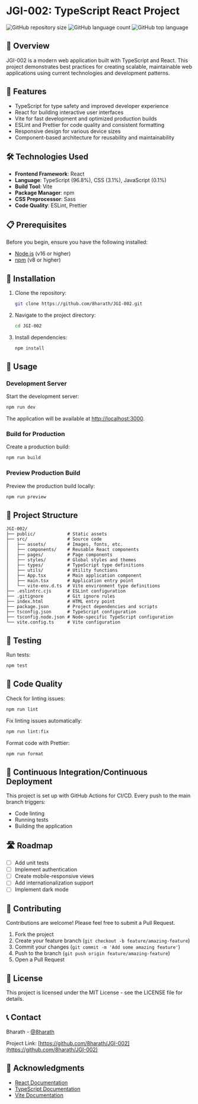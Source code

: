 # JGI-002: TypeScript React Project

![GitHub repository size](https://img.shields.io/github/repo-size/8harath/JGI-002)
![GitHub language count](https://img.shields.io/github/languages/count/8harath/JGI-002)
![GitHub top language](https://img.shields.io/github/languages/top/8harath/JGI-002)

## 📖 Overview

JGI-002 is a modern web application built with TypeScript and React. This project demonstrates best practices for creating scalable, maintainable web applications using current technologies and development patterns.

## 🚀 Features

- TypeScript for type safety and improved developer experience
- React for building interactive user interfaces
- Vite for fast development and optimized production builds
- ESLint and Prettier for code quality and consistent formatting
- Responsive design for various device sizes
- Component-based architecture for reusability and maintainability

## 🛠️ Technologies Used

- **Frontend Framework**: React
- **Language**: TypeScript (96.8%), CSS (3.1%), JavaScript (0.1%)
- **Build Tool**: Vite
- **Package Manager**: npm
- **CSS Preprocessor**: Sass
- **Code Quality**: ESLint, Prettier

## 📋 Prerequisites

Before you begin, ensure you have the following installed:
- [Node.js](https://nodejs.org/) (v16 or higher)
- [npm](https://www.npmjs.com/) (v8 or higher)

## 🔧 Installation

1. Clone the repository:
   ```bash
   git clone https://github.com/8harath/JGI-002.git
   ```

2. Navigate to the project directory:
   ```bash
   cd JGI-002
   ```

3. Install dependencies:
   ```bash
   npm install
   ```

## 🚀 Usage

### Development Server

Start the development server:

```bash
npm run dev
```

The application will be available at [http://localhost:3000](http://localhost:3000).

### Build for Production

Create a production build:

```bash
npm run build
```

### Preview Production Build

Preview the production build locally:

```bash
npm run preview
```

## 📁 Project Structure

```
JGI-002/
├── public/            # Static assets
├── src/               # Source code
│   ├── assets/        # Images, fonts, etc.
│   ├── components/    # Reusable React components
│   ├── pages/         # Page components
│   ├── styles/        # Global styles and themes
│   ├── types/         # TypeScript type definitions
│   ├── utils/         # Utility functions
│   ├── App.tsx        # Main application component
│   ├── main.tsx       # Application entry point
│   └── vite-env.d.ts  # Vite environment type definitions
├── .eslintrc.cjs      # ESLint configuration
├── .gitignore         # Git ignore rules
├── index.html         # HTML entry point
├── package.json       # Project dependencies and scripts
├── tsconfig.json      # TypeScript configuration
├── tsconfig.node.json # Node-specific TypeScript configuration
└── vite.config.ts     # Vite configuration
```

## 🧪 Testing

Run tests:

```bash
npm test
```

## 📝 Code Quality

Check for linting issues:

```bash
npm run lint
```

Fix linting issues automatically:

```bash
npm run lint:fix
```

Format code with Prettier:

```bash
npm run format
```

## 🔄 Continuous Integration/Continuous Deployment

This project is set up with GitHub Actions for CI/CD. Every push to the main branch triggers:
- Code linting
- Running tests
- Building the application

## 🛣️ Roadmap

- [ ] Add unit tests
- [ ] Implement authentication
- [ ] Create mobile-responsive views
- [ ] Add internationalization support
- [ ] Implement dark mode

## 🤝 Contributing

Contributions are welcome! Please feel free to submit a Pull Request.

1. Fork the project
2. Create your feature branch (`git checkout -b feature/amazing-feature`)
3. Commit your changes (`git commit -m 'Add some amazing feature'`)
4. Push to the branch (`git push origin feature/amazing-feature`)
5. Open a Pull Request

## 📄 License

This project is licensed under the MIT License - see the LICENSE file for details.

## 📞 Contact

Bharath - [@8harath](https://github.com/8harath)

Project Link: [https://github.com/8harath/JGI-002](https://github.com/8harath/JGI-002)

## 🙏 Acknowledgments

- [React Documentation](https://reactjs.org/docs/getting-started.html)
- [TypeScript Documentation](https://www.typescriptlang.org/docs/)
- [Vite Documentation](https://vitejs.dev/guide/)
